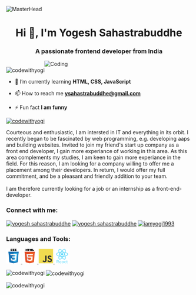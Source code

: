 ![MasterHead](https://1.bp.blogspot.com/-7A4WynwLsMw/XbBpCXG8fHI/AAAAAAAAMt4/uOa1bpLskYgrwGbllhSu2SDj_Mig8SXJQCLcBGAsYHQ/s1600/2000_600px.gif)
<h1 align="center">Hi 👋, I'm Yogesh Sahastrabuddhe</h1>
<h3 align="center">A passionate frontend developer from India</h3>
<img align="right" alt="Coding" width="400" src="https://cdn.dribbble.com/users/1162077/screenshots/3848914/programmer.gif">

<p align="left"> <img src="https://komarev.com/ghpvc/?username=codewithyogi&label=Profile%20views&color=0e75b6&style=flat" alt="codewithyogi" /> </p>



- 🌱 I’m currently learning **HTML, CSS, JavaScript**

- 📫 How to reach me **ysahastrabuddhe@gmail.com**

- ⚡ Fun fact **I am funny**

<p align="left"> <a href="https://github.com/ryo-ma/github-profile-trophy"><img src="https://github-profile-trophy.vercel.app/?username=codewithyogi" alt="codewithyogi" /></a> </p>

Courteous and enthusiastic, I am intersted in IT and everything in its orbit. I recently began to be fascinated by web programming, e.g. developing aaps and building websites. Invited to join my friend's start up company as a front end developer, I gain more experiance of working in this area. As this area complements my studies, I am keen to gain more experiance in the field. For this reason, I am looking for a company willing to offer me a placement among their developers. In return, I would offer my full commitment, and be a pleasant and friendly addition to your team. <br><br> I am therefore currently looking for a job or an internship as a front-end-developer.

<h3 align="left">Connect with me:</h3>
<p align="left">
<a href="https://dev.to/yogesh sahastrabuddhe" target="blank"><img align="center" src="https://raw.githubusercontent.com/rahuldkjain/github-profile-readme-generator/master/src/images/icons/Social/devto.svg" alt="yogesh sahastrabuddhe" height="30" width="40" /></a>
<a href="https://fb.com/yogesh sahastrabuddhe" target="blank"><img align="center" src="https://raw.githubusercontent.com/rahuldkjain/github-profile-readme-generator/master/src/images/icons/Social/facebook.svg" alt="yogesh sahastrabuddhe" height="30" width="40" /></a>
<a href="https://instagram.com/iamyogi1993" target="blank"><img align="center" src="https://raw.githubusercontent.com/rahuldkjain/github-profile-readme-generator/master/src/images/icons/Social/instagram.svg" alt="iamyogi1993" height="30" width="40" /></a>
</p>

<h3 align="left">Languages and Tools:</h3>
<p align="left"> <a href="https://www.w3schools.com/css/" target="_blank" rel="noreferrer"> <img src="https://raw.githubusercontent.com/devicons/devicon/master/icons/css3/css3-original-wordmark.svg" alt="css3" width="40" height="40"/> </a> <a href="https://www.w3.org/html/" target="_blank" rel="noreferrer"> <img src="https://raw.githubusercontent.com/devicons/devicon/master/icons/html5/html5-original-wordmark.svg" alt="html5" width="40" height="40"/> </a> <a href="https://developer.mozilla.org/en-US/docs/Web/JavaScript" target="_blank" rel="noreferrer"> <img src="https://raw.githubusercontent.com/devicons/devicon/master/icons/javascript/javascript-original.svg" alt="javascript" width="40" height="40"/> </a> <a href="https://reactjs.org/" target="_blank" rel="noreferrer"> <img src="https://raw.githubusercontent.com/devicons/devicon/master/icons/react/react-original-wordmark.svg" alt="react" width="40" height="40"/> </a> </p>

<p><img align="left" src="https://github-readme-stats.vercel.app/api/top-langs?username=codewithyogi&show_icons=true&locale=en&layout=compact" alt="codewithyogi" /></p>

<p>&nbsp;<img align="center" src="https://github-readme-stats.vercel.app/api?username=codewithyogi&show_icons=true&locale=en" alt="codewithyogi" /></p>

<p><img align="center" src="https://github-readme-streak-stats.herokuapp.com/?user=codewithyogi&" alt="codewithyogi" /></p>

